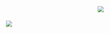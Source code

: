 <img align="right" src="https://visitor-badge.laobi.icu/badge?page_id=dtaskin17.dtaskin17" />

<h1 align="center">
  <a href="https://git.io/typing-svg">
    <img src="https://readme-typing-svg.herokuapp.com\?
font=Righteous&size=35&center=true&vCenter=true&width=500&height=70&duration=4000&lines=Hey+there!+👋;+I'm+Deniz+Taskin!;" />
  </a>
</h1>

